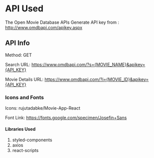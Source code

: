 # API Used
The Open Movie Database APIs
Generate API key from : http://www.omdbapi.com/apikey.aspx

## API Info
Method: GET

Search URL: https://www.omdbapi.com/?s={MOVIE_NAME}&apikey={API_KEY}

Movie Details URL: https://www.omdbapi.com/?i={MOVIE_ID}&apikey={API_KEY}

### Icons and Fonts
Icons: rujutadabke/Movie-App-React

Font Link: https://fonts.google.com/specimen/Josefin+Sans

#### Libraries Used
 1. styled-components
 2. axios
 3. react-scripts




